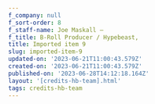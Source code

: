 ```yaml
---
f_company: null
f_sort-order: 8
f_staff-name: Joe Maskall –
f_title: B-Roll Producer / Hypebeast,
title: Imported item 9
slug: imported-item-9
updated-on: '2023-06-21T11:00:43.579Z'
created-on: '2023-06-21T11:00:43.579Z'
published-on: '2023-06-28T14:12:18.164Z'
layout: '[credits-hb-team].html'
tags: credits-hb-team
---
```



